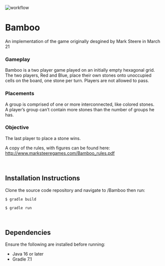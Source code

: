 ![workflow](https://github.com/S010MON/Bamboo/actions/workflows/gradle_build.yml/badge.svg)

# Bamboo
An implementation of the game originally desgined by Mark Steere in March 21

### Gameplay
Bamboo is a two player game played on an initially empty hexagonal grid.  The 
two players, Red and Blue, place their own stones onto unoccupied cells on the 
board, one stone per turn.  Players are not allowed to pass.

### Placements 
A group is comprised of one or more interconnected, like colored stones.  
A player’s group can’t contain more stones than the number of groups he has.

### Objective
The last player to place a stone wins.


A copy of the rules, with figures can be found here: http://www.marksteeregames.com/Bamboo_rules.pdf

<br/>

## Installation Instructions
Clone the source code repository and navigate to /Bamboo then run:

    $ gradle build
    
    $ gradle run

<br/>

## Dependencies
Ensure the following are installed before running:
- Java 16 or later
- Gradle 7.1

